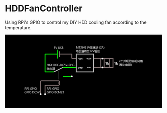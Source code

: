 # HDDFanController
 Using RPi's GPIO to control my DIY HDD cooling fan according to the temperature.

![pseudo circuit diagram](https://raw.githubusercontent.com/jieran233/HDDFanController/main/pseudo_circuit_diagram.circuitjs.png)

